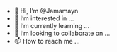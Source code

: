 - 👋 Hi, I’m @Jamamayn
- 👀 I’m interested in ...
- 🌱 I’m currently learning ...
- 💞️ I’m looking to collaborate on ...
- 📫 How to reach me ...

<!---
Jamamayn/Jamamayn is a ✨ special ✨ repository because its `README.md` (this file) appears on your GitHub profile.
You can click the Preview link to take a look at your changes.
--->
